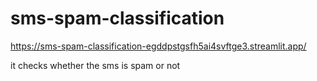 # sms-spam-classification
https://sms-spam-classification-egddpstgsfh5ai4svftge3.streamlit.app/



it checks whether the sms is spam or not  
